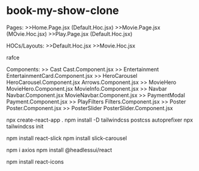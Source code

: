 # book-my-show-clone

Pages:
    >>Home.Page.jsx (Default.Hoc.jsx)
    >>Movie.Page.jsx (MOvie.Hoc.jsx)
    >>Play.Page.jsx (Default.Hoc.jsx)

HOCs/Layouts:
    >>Default.Hoc.jsx
    >>Movie.Hoc.jsx

rafce

Components:
    >> Cast                 Cast.Component.jsx
    >> Entertainment        EntertainmentCard.Component.jsx
    >> HeroCarousel         HeroCarousel.Component.jsx
                            Arrows.Component.jsx
    >> MovieHero            MovieHero.Component.jsx
                            MovieInfo.Component.jsx
    >> Navbar               Navbar.Component.jsx
                            MovieNavbar.Component.jsx
    >> PaymentModal         Payment.Component.jsx
    >> PlayFilters          Filters.Component.jsx
    >> Poster               Poster.Component.jsx
    >> PosterSlider         PosterSlider.Component.jsx

npx create-react-app .
npm install -D tailwindcss postcss autoprefixer
npx tailwindcss init

npm install react-slick
npm install slick-carousel

npm i axios
npm install @headlessui/react

npm install react-icons